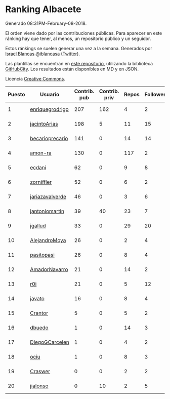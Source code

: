 # Ranking Albacete

Generado 08:31PM-February-08-2018.

El orden viene dado por las contribuciones públicas. Para aparecer en este ránking hay que tener, al menos, un repositorio público y un seguidor.

Estos ránkings se suelen generar una vez a la semana. Generados por [Israel Blancas @iblancasa](https://github.com/iblancasa/) [(Twitter)](https://twitter.com/iblancasa).

Las plantillas se encuentran en [este repositorio](https://github.com/iblancasa/GH-Spanish-Ranking), utilizando la biblioteca [GitHubCity](https://github.com/iblancasa/GitHubCity). Los resultados están disponibles en MD y en JSON.

Licencia [Creative Commons](https://creativecommons.org/licenses/by/4.0/).

| Puesto   |  Usuario  | Contrib. pub | Contrib. priv |Repos| Followers | Desde |  Avatar  |
|----------|-----------|--------------|---------------|-----|-----------|-------|----------|
|1|[enriquegrodrigo](https://github.com/enriquegrodrigo)|207|162|4|2|2014-01-17|![enriquegrodrigo](https://avatars1.githubusercontent.com/u/6427231)|
|2|[jacintoArias](https://github.com/jacintoArias)|198|5|11|15|2014-05-07|![jacintoArias](https://avatars2.githubusercontent.com/u/7511199)|
|3|[becarioprecario](https://github.com/becarioprecario)|141|0|14|14|2014-04-20|![becarioprecario](https://avatars3.githubusercontent.com/u/7356250)|
|4|[amon-ra](https://github.com/amon-ra)|130|0|117|2|2011-09-14|![amon-ra](https://avatars1.githubusercontent.com/u/1049676)|
|5|[ecdani](https://github.com/ecdani)|62|0|9|8|2013-04-20|![ecdani](https://avatars1.githubusercontent.com/u/4211293)|
|6|[zorniffler](https://github.com/zorniffler)|52|0|6|2|2016-06-09|![zorniffler](https://avatars2.githubusercontent.com/u/19843718)|
|7|[jariazavalverde](https://github.com/jariazavalverde)|46|0|3|6|2013-07-20|![jariazavalverde](https://avatars2.githubusercontent.com/u/5055295)|
|8|[jantoniomartin](https://github.com/jantoniomartin)|39|40|23|7|2010-10-14|![jantoniomartin](https://avatars2.githubusercontent.com/u/439759)|
|9|[jgallud](https://github.com/jgallud)|33|0|29|20|2013-09-02|![jgallud](https://avatars3.githubusercontent.com/u/5364288)|
|10|[AlejandroMoya](https://github.com/AlejandroMoya)|26|0|2|4|2016-10-11|![AlejandroMoya](https://avatars0.githubusercontent.com/u/22762732)|
|11|[pasitopasi](https://github.com/pasitopasi)|26|0|8|4|2017-02-27|![pasitopasi](https://avatars2.githubusercontent.com/u/26058363)|
|12|[AmadorNavarro](https://github.com/AmadorNavarro)|21|0|14|2|2012-11-12|![AmadorNavarro](https://avatars0.githubusercontent.com/u/2777799)|
|13|[r0i](https://github.com/r0i)|21|0|5|12|2013-09-14|![r0i](https://avatars1.githubusercontent.com/u/5457573)|
|14|[javato](https://github.com/javato)|16|0|8|4|2014-09-21|![javato](https://avatars1.githubusercontent.com/u/8853295)|
|15|[Crantor](https://github.com/Crantor)|5|0|5|2|2015-10-11|![Crantor](https://avatars0.githubusercontent.com/u/15078416)|
|16|[dbuedo](https://github.com/dbuedo)|1|0|14|3|2013-08-17|![dbuedo](https://avatars2.githubusercontent.com/u/5249948)|
|17|[DiegoGCarcelen](https://github.com/DiegoGCarcelen)|1|0|4|2|2014-09-23|![DiegoGCarcelen](https://avatars2.githubusercontent.com/u/8877650)|
|18|[ociu](https://github.com/ociu)|1|0|8|3|2013-04-17|![ociu](https://avatars0.githubusercontent.com/u/4182785)|
|19|[Craswer](https://github.com/Craswer)|0|0|2|2|2011-05-21|![Craswer](https://avatars1.githubusercontent.com/u/802508)|
|20|[jialonso](https://github.com/jialonso)|0|10|2|5|2014-10-12|![jialonso](https://avatars0.githubusercontent.com/u/9167780)|
